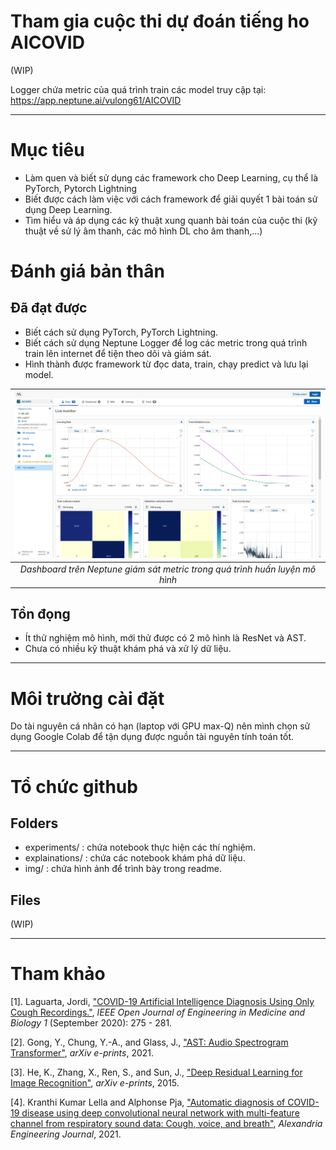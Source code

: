 # Tham gia cuộc thi dự đoán tiếng ho AICOVID
(WIP)

Logger chứa metric của quá trình train các model truy cập tại: https://app.neptune.ai/vulong61/AICOVID

---
# Mục tiêu
- Làm quen và biết sử dụng các framework cho Deep Learning, cụ thể là PyTorch, Pytorch Lightning
- Biết được cách làm việc với cách framework để giải quyết 1 bài toán sử dụng Deep Learning.
- Tìm hiểu và áp dụng các kỹ thuật xung quanh bài toán của cuộc thi (kỹ thuật về sử lý âm thanh, các mô hình DL cho âm thanh,...)

# Đánh giá bản thân
## Đã đạt được
- Biết cách sử dụng PyTorch, PyTorch Lightning.
- Biết cách sử dụng Neptune Logger để log các metric trong quá trình train lên internet để tiện theo dõi và giám sát.
- Hình thành được framework từ đọc data, train, chạy predict và lưu lại model.

| ![Dashboard trên Neptune giám sát metric trong quá trình huấn luyện mô hình](img/neptune.png) |
| :--: |
| *Dashboard trên Neptune giám sát metric trong quá trình huấn luyện mô hình* |

## Tồn đọng
- Ít thử nghiệm mô hình, mới thử được có 2 mô hình là ResNet và AST.
- Chưa có nhiều kỹ thuật khám phá và xử lý dữ liệu.

---
# Môi trường cài đặt
Do tài nguyên cá nhân có hạn (laptop với GPU max-Q) nên mình chọn sử dụng Google Colab để tận dụng được nguồn tài nguyên tính toán tốt.

---
# Tổ chức github
## Folders
- experiments/ : chứa notebook thực hiện các thí nghiệm.<br>
- explainations/ : chứa các notebook khám phá dữ liệu.<br>
- img/ : chứa hình ảnh để trình bày trong readme.<br>
## Files
(WIP)

---
# Tham khảo
[1]. Laguarta, Jordi, ["COVID-19 Artificial Intelligence Diagnosis Using Only Cough Recordings."](https://dspace.mit.edu/bitstream/handle/1721.1/128954/09208795.pdf?sequence=1&isAllowed=y), <i>IEEE Open Journal of Engineering in Medicine and Biology 1</i> (September 2020): 275 - 281.

[2]. Gong, Y., Chung, Y.-A., and Glass, J., ["AST: Audio Spectrogram Transformer"](https://arxiv.org/abs/2104.01778), <i>arXiv e-prints</i>, 2021.

[3]. He, K., Zhang, X., Ren, S., and Sun, J., ["Deep Residual Learning for Image Recognition"](https://arxiv.org/abs/1512.03385), <i>arXiv e-prints</i>, 2015.

[4]. Kranthi Kumar Lella and Alphonse Pja, ["Automatic diagnosis of COVID-19 disease using deep convolutional neural network with multi-feature channel from respiratory sound data: Cough, voice, and breath"](https://www.sciencedirect.com/science/article/pii/S1110016821003859), <i>Alexandria Engineering Journal</i>, 2021.
